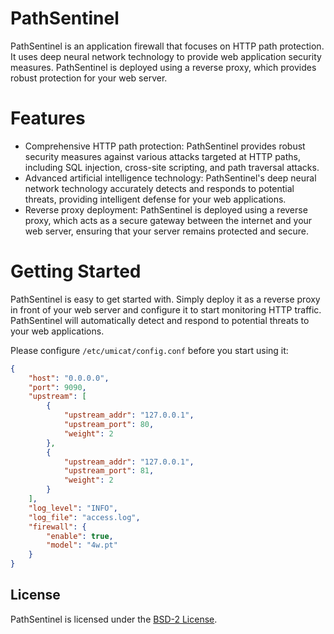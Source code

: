 # PathSentinel

PathSentinel is an application firewall that focuses on HTTP path protection. It uses deep neural network technology to provide web application security measures. PathSentinel is deployed using a reverse proxy, which provides robust protection for your web server.

# Features

-   Comprehensive HTTP path protection: PathSentinel provides robust security measures against various attacks targeted at HTTP paths, including SQL injection, cross-site scripting, and path traversal attacks.
-   Advanced artificial intelligence technology: PathSentinel's deep neural network technology accurately detects and responds to potential threats, providing intelligent defense for your web applications.
-   Reverse proxy deployment: PathSentinel is deployed using a reverse proxy, which acts as a secure gateway between the internet and your web server, ensuring that your server remains protected and secure.

# Getting Started

PathSentinel is easy to get started with. Simply deploy it as a reverse proxy in front of your web server and configure it to start monitoring HTTP traffic. PathSentinel will automatically detect and respond to potential threats to your web applications.

Please configure `/etc/umicat/config.conf` before you start using it:
```json
{
    "host": "0.0.0.0",
    "port": 9090,
    "upstream": [
        {
            "upstream_addr": "127.0.0.1",
            "upstream_port": 80,
            "weight": 2
        },
        {
            "upstream_addr": "127.0.0.1",
            "upstream_port": 81,
            "weight": 2
        }
    ],
    "log_level": "INFO",
    "log_file": "access.log",
    "firewall": {
        "enable": true,
        "model": "4w.pt"
    }
}
```

## License

PathSentinel is licensed under the [BSD-2 License](./LICENSE).